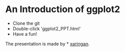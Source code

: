 # An Introduction of ggplot2

 * Clone the git
 * Double-click 'ggplot2_PPT.html'
 * Have a fun!

The presentation is made by * [xaringan](https://github.com/yihui/xaringan).
